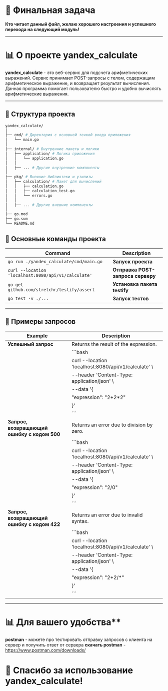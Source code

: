 # 🎉 Финальная задача
**Кто читает данный файл, желаю хорошего настроения и успешного перехода на следующий модуль!**

---

# 📊 О проекте **yandex_calculate**

**yandex_calculate** - это веб-сервис для подсчета арифметических выражений. Сервис принимает POST-запросы с телом, содержащим арифметическое выражение, и возвращает результат вычисления. Данная программа помогает пользователю быстро и удобно вычислять арифметические выражения.

---



## 📁 Структура проекта
```bash
yandex_calculate/
│
├── cmd/ # Директория с основной точкой входа приложения
│   └── main.go
│
├── internal/ # Внутренние пакеты и логики
│   ├── application/ # Логика приложения
│   │   └── application.go
│   │
│   ├── ... # Другие внутренние компоненты
│   
├── pkg/ # Внешние библиотеки и утилиты
│   ├── calculation/ # Пакет для вычислений
│   │   ├── calculation.go
│   │   ├── calculation_test.go
│   │   └── errors.go
│   │
│   ├── ... # Другие внешние компоненты
│
├── go.mod
├── go.sum
└── README.md
```

## 📁 Основные команды проекта

| Command | Description |
| --- | --- |
|``` go run ./yandex_calculate/cmd/main.go ``` | **Запуск проекта** |
|```curl --location 'localhost:8080/api/v1/calculate'``` | **Отправка POST-запроса серверу** |
|```go get github.com/stretchr/testify/assert ``` | **Установка пакета testify** |
|```go test -v ./...``` | **Запуск тестов** |


---

## 📌 Примеры запросов

| Example | Description |
|---------|-------------|
| **Успешный запрос** | Returns the result of the expression. |
|  | ```bash |
|  | curl --location 'localhost:8080/api/v1/calculate' \ |
|  | --header 'Content-Type: application/json' \ |
|  | --data '{ |
|  | "expression": "2+2*2" |
|  | }' |
|  | ``` |
| **Запрос, возвращающий ошибку с кодом 500** | Returns an error due to division by zero. |
|  | ```bash |
|  | curl --location 'localhost:8080/api/v1/calculate' \ |
|  | --header 'Content-Type: application/json' \ |
|  | --data '{ |
|  | "expression": "2/0" |
|  | }' |
|  | ``` |
| **Запрос, возвращающий ошибку с кодом 422** | Returns an error due to invalid syntax. |
|  | ```bash |
|  | curl --location 'localhost:8080/api/v1/calculate' \ |
|  | --header 'Content-Type: application/json' \ |
|  | --data '{ |
|  | "expression": "2+2/*" |
|  | }' |
|  | ``` |

---

# 📊 Для вашего удобства**

**postman** - можете про тестировать отправку запросов с клиента на сервер и получить ответ от сервера
**скачать postman** - https://www.postman.com/downloads/

# 🙌 Спасибо за использование **yandex_calculate**!
